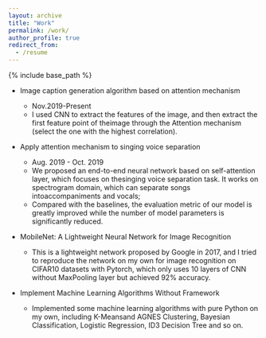 ```yaml
---
layout: archive
title: "Work"
permalink: /work/
author_profile: true
redirect_from:
  - /resume
---
```


{% include base_path %}

* Image caption generation algorithm based on attention mechanism
  * Nov.2019-Present
  * I used CNN to extract the features of the image, and then extract the first feature point of theimage through the Attention mechanism (select the one with the highest correlation).
 
 * Apply attention mechanism to singing voice separation
   * Aug. 2019 - Oct. 2019
   * We  proposed  an  end-to-end  neural  network  based  on  self-attention  layer,  which  focuses  on  thesinging  voice  separation  task.   It  works  on  spectrogram  domain,  which  can  separate  songs  intoaccompaniments and vocals;
   * Compared with the baselines, the evaluation metric of our model is greatly improved while the
number of model parameters is significantly reduced.

* MobileNet: A Lightweight Neural Network for Image Recognition
  * This is a lightweight network proposed by Google in 2017, and I tried to reproduce the network on my own for image recognition on CIFAR10 datasets with Pytorch, which only uses 10 layers of CNN without MaxPooling layer but achieved 92% accuracy.
  
* Implement Machine Learning Algorithms Without Framework
  * Implemented some machine learning algorithms with pure Python on my own, including K-Meansand AGNES Clustering, Bayesian Classification, Logistic Regression, ID3 Decision Tree and so on.

